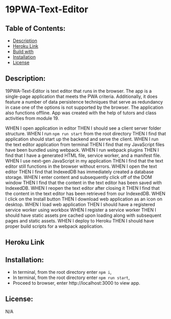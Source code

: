 # 19PWA-Text-Editor

## Table of Contents:
* [Description](https://github.com/T8886/19PWA-Text-Editor#description)
* [Heroku Link](https://github.com/T8886/19PWA-Text-Editor#heroku-link)
* [Build with](https://github.com/T8886/19PWA-Text-Editor#build-with)
* [Installation](https://github.com/T8886/19PWA-Text-Editor#installation)
* [License](https://github.com/T8886/19PWA-Text-Editor#license)

## Description:
19PWA-Text-Editor is text editor that runs in the browser. The app is a single-page application that meets the PWA criteria. Additionally, it does feature a number of data persistence techniques that serve as redundancy in case one of the options is not supported by the browser. The application also functions offline. App was created with the help of tutors and class activities from module 19.

WHEN I open application in editor THEN I should see a client server folder structure.
WHEN I run `npm run start` from the root directory THEN I find that application should start up the backend and serve the client.
WHEN I run the text editor application from terminal THEN I find that my JavaScript files have been bundled using webpack.
WHEN I run webpack plugins THEN I find that I have a generated HTML file, service worker, and a manifest file.
WHEN I use next-gen JavaScript in my application THEN I find that the text editor still functions in the browser without errors.
WHEN I open the text editor THEN I find that IndexedDB has immediately created a database storage.
WHEN I enter content and subsequently click off of the DOM window THEN I find that the content in the text editor has been saved with IndexedDB.
WHEN I reopen the text editor after closing it THEN I find that the content in the text editor has been retrieved from our IndexedDB.
WHEN I click on the Install button THEN I download web application as an icon on desktop.
WHEN I load web application THEN I should have a registered service worker using workbox
WHEN I register a service worker THEN I should have static assets pre cached upon loading along with subsequent pages and static assets.
WHEN I deploy to Heroku THEN I should have proper build scripts for a webpack application.

## Heroku Link


## Installation:
* In terminal, from the root directory enter `npm i`,
* In terminal, from the root directory enter `npm run start`,
* Proceed to browser, enter http://localhost:3000 to view app.

## License:
N/A